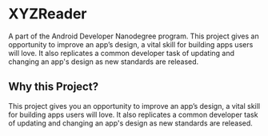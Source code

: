 # XYZReader
A part of the Android Developer Nanodegree program. This project gives an opportunity to improve an app’s design, a vital skill for building apps users will love. It also replicates a common developer task of updating and changing an app's design as new standards are released.

## Why this Project?
This project gives you an opportunity to improve an app’s design, a vital skill for building apps users will love. It also replicates a common developer task of updating and changing an app's design as new standards are released.
